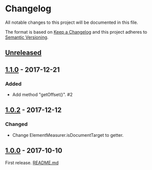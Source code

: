 # Changelog
All notable changes to this project will be documented in this file.

The format is based on [Keep a Changelog](http://keepachangelog.com/en/1.0.0/)
and this project adheres to [Semantic Versioning](http://semver.org/spec/v2.0.0.html).

## [Unreleased]

## [1.1.0] - 2017-12-21
### Added
- Add method "getOffset()". #2

## [1.0.2] - 2017-12-12
### Changed
- Change ElementMeasurer.isDocumentTarget to getter.

## [1.0.0] - 2017-10-10
First release. [README.md](https://github.com/archco/element-measurer/blob/master/README.md)

[Unreleased]: https://github.com/archco/element-measurer/compare/v1.1.0...HEAD
[1.1.0]: https://github.com/archco/element-measurer/compare/v1.0.2...v1.1.0
[1.0.2]: https://github.com/archco/element-measurer/compare/v1.0.0...v1.0.2
[1.0.0]: https://github.com/archco/element-measurer/compare/361bfbb...v1.0.0
